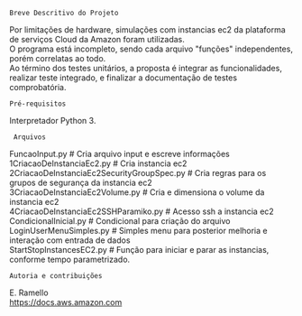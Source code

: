     Breve Descritivo do Projeto
Por limitações de hardware, simulações com instancias ec2 da plataforma de serviços Cloud da Amazon foram utilizadas.   <br/>
O programa está incompleto, sendo cada arquivo "funções" independentes, porém correlatas ao todo.   <br/>
Ao término dos testes unitários, a proposta é integrar as funcionalidades, realizar teste integrado, e finalizar a documentação de testes comprobatória.   <br/>

    Pré-requisitos
Interpretador Python 3.

     Arquivos
FuncaoInput.py # Cria arquivo input e escreve informações   <br/>
1CriacaoDeInstanciaEc2.py # Cria instancia ec2  <br/>
2CriacaoDeInstanciaEc2SecurityGroupSpec.py # Cria regras para os grupos de segurança da instancia ec2   <br/>
3CriacaoDeInstanciaEc2Volume.py # Cria e dimensiona o volume da instancia ec2   <br/>
4CriacaoDeInstanciaEc2SSHParamiko.py # Acesso ssh a instancia ec2   <br/>
CondicionalInicial.py # Condicional para criação do arquivo   <br/>
LoginUserMenuSimples.py # Simples menu para posterior melhoria e interação com entrada de dados   <br/>
StartStopInstancesEC2.py # Função para iniciar e parar as instancias, conforme tempo parametrizado.  <br/>
     
    Autoria e contribuições
E. Ramello   <br/>
https://docs.aws.amazon.com

